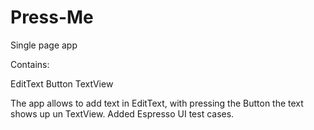 # Press-Me
Single page app

Contains:

EditText
Button
TextView

The app allows to add text in EditText, with pressing the Button the text shows up un TextView.
Added Espresso UI test cases.

